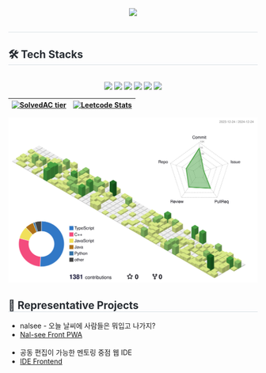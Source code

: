 <div align= "center">
    <img src="https://capsule-render.vercel.app/api?type=waving&color=auto&height=180&text=50%20Github&animation=fadeIn&fontColor=ffffff&fontSize=70" />
    </div>
    <div style="text-align: left;"> 
    <h2 style="border-bottom: 1px solid #d8dee4; color: #282d33;">  </h2>  
    <div style="font-weight: 700; font-size: 15px; text-align: left; color: #282d33;">  </div> 
    </div>
    <div style="text-align: left;">
    <h2 style="border-bottom: 1px solid #d8dee4; color: #282d33;"> 🛠️ Tech Stacks </h2> <br> 
    <div  align= "center"> <img src="https://img.shields.io/badge/C++-00599C?style=for-the-badge&logo=C%2B%2B&logoColor=white">
          <img src="https://img.shields.io/badge/Python-3776AB?style=for-the-badge&logo=Python&logoColor=white">
          <img src="https://img.shields.io/badge/React-61DAFB?style=for-the-badge&logo=React&logoColor=white">
          <img src="https://img.shields.io/badge/Amazon S3-569A31?style=for-the-badge&logo=Amazon S3&logoColor=white">
          <img src="https://img.shields.io/badge/MySQL-4479A1?style=for-the-badge&logo=MySQL&logoColor=white">
          <img src="https://img.shields.io/badge/Oracle-F80000?style=for-the-badge&logo=Oracle&logoColor=white">
          <br/></div>
    </div>    
    <div style="text-align: left;"> 
    </div>

<div align="center">

| [![SolvedAC tier](http://mazassumnida.wtf/api/v2/generate_badge?boj=oyeong011)](https://solved.ac/oyeong011) | [![Leetcode Stats](https://leetcard.jacoblin.cool/oyeong011)](https://leetcode.com/oyeong011) |
|:---:|:---:|

</div>

<p align="center" >
	<picture>
	  <source media="(prefers-color-scheme: dark)"  srcset="https://raw.githubusercontent.com/oyeong011/oyeong011/output-3d-contrib/night.svg" />
	  <source media="(prefers-color-scheme: light)" srcset="https://raw.githubusercontent.com/oyeong011/oyeong011/output-3d-contrib/day.svg" />
	  <img alt="github profile contributions chart"    src="https://raw.githubusercontent.com/oyeong011/oyeong011/output-3d-contrib/day.svg" />
	</picture>
</p>

<h2 style="border-bottom: 1px solid #d8dee4; color: #282d33;"> 🌟 Representative Projects </h2>
<div align="left">
    <ul>
        <li>nalsee - 오늘 날씨에 사람들은 뭐입고 나가지?</li>
        <li><a href="https://github.com/Nal-see/nal-see-front-pwa">Nal-see Front PWA</a></li>
        <br>
        <li>공동 편집이 가능한 멘토링 중점 웹 IDE</li>
        <li><a href="https://github.com/every-ide/IDE-FRONTEND">IDE Frontend</a></li>
    </ul>
</div>
    
